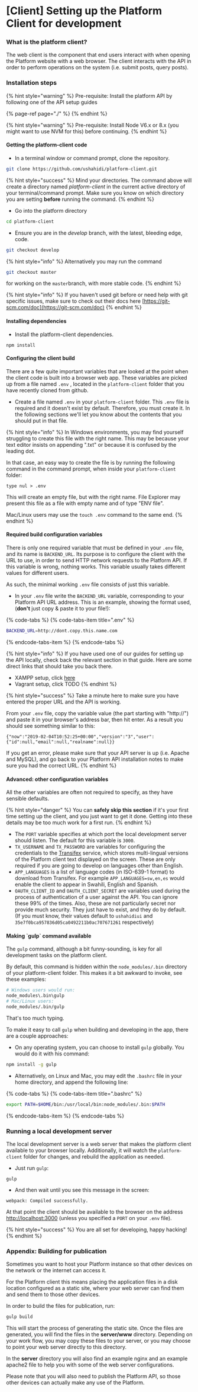 # \[Client\] Setting up the Platform Client for development

### What is the platform client?

The web client is the component that end users interact with when opening the Platform website with a web browser. The client interacts with the API in order to perform operations on the system \(i.e. submit posts, query posts\).

### Installation steps

{% hint style="warning" %}
Pre-requisite: Install the platform API by following one of the API setup guides 

{% page-ref page="./" %}
{% endhint %}

{% hint style="warning" %}
Pre-requisite: Install Node V6.x or 8.x \(you might want to use NVM for this\) before continuing.
{% endhint %}

#### **Getting the platform-client code**

* In a terminal window or command prompt, clone the repository.

```bash
git clone https://github.com/ushahidi/platform-client.git
```

{% hint style="success" %}
Mind your directories. The command above will create a directory named _platform-client_ in the current active directory of your terminal/command prompt. Make sure you know on which directory you are setting **before** running the command. 
{% endhint %}

* Go into the platform directory

```bash
cd platform-client
```

* Ensure you are in the _develop_ branch, with the latest, bleeding edge, code.

```bash
git checkout develop
```

{% hint style="info" %}
Alternatively you may run the command

```bash
git checkout master
```

for working on the `master`branch, with more stable code.
{% endhint %}

{% hint style="info" %}
If you haven't used git before or need help with git specific issues, make sure to check out their docs here [https://git-scm.com/doc](https://git-scm.com/doc)
{% endhint %}

#### Installing dependencies

* Install the platform-client dependencies.

```text
npm install
```

#### Configuring the client build

There are a few quite important variables that are looked at the point when the client code is built into a browser web app. These variables are picked up from a file named `.env` , located in the `platform-client` folder that you have recently cloned from github.

* Create a file named `.env` in your `platform-client` folder.  This `.env` file is required and it doesn't exist by default. Therefore, you must create it. In the following sections we'll let you know about the contents that you should put in that file.

{% hint style="info" %}
In Windows environments, you may find yourself struggling to create this file with the right name. This may be because your text editor insists on appending ".txt" or because it is confused by the leading dot.

In that case, an easy way to create the file is by running the following command in the command prompt, when inside your `platform-client` folder:

```text
type nul > .env
```

This will create an empty file, but with the right name. File Explorer may present this file as a file with empty name and of type "ENV file".

Mac/Linux users may use the `touch .env` command to the same end.
{% endhint %}

#### Required build configuration variables

There is only one required variable that must be defined in your `.env` file, and its name is `BACKEND_URL`. Its purpose is to configure the client with the URL to use, in order to send HTTP network requests to the Platform API. If this variable is wrong, nothing works. This variable usually takes different values for different users.

As such, the minimal working `.env` file consists of just this variable.

* In your `.env` file write the `BACKEND_URL` variable, corresponding to your Platform API URL address. This is an example, showing the format used, \(**don't** just copy & paste it to your file!\):

{% code-tabs %}
{% code-tabs-item title=".env" %}
```bash
BACKEND_URL=http://dont.copy.this.name.com
```
{% endcode-tabs-item %}
{% endcode-tabs %}

{% hint style="info" %}
If you have used one of our guides for setting up the API locally, check back the relevant section in that guide. Here are some direct links that should take you back there.

* XAMPP setup, click [here](xampp.md#installation)
* Vagrant setup, click TODO
{% endhint %}

{% hint style="success" %}
Take a minute here to make sure you have entered the proper URL and the API is working.

From your `.env` file, copy the variable value \(the part starting with "http://"\) and paste it in your browser's address bar, then hit enter. As a result you should see something similar to this:

```text
{"now":"2019-02-04T10:52:25+00:00","version":"3","user":{"id":null,"email":null,"realname":null}}
```

If you get an error, please make sure that your API server is up \(i.e. Apache and MySQL\), and go back to your Platform API installation notes to make sure you had the correct URL. 
{% endhint %}

#### Advanced: other configuration variables

All the other variables are often not required to specify, as they have sensible defaults.

{% hint style="danger" %}
You can **safely skip this section** if it's your first time setting up the client, and you just want to get it done. Getting into these details may be too much work for a first run.
{% endhint %}

* The `PORT` variable specifies at which port the local development server should listen. The default for this variable is `3000`.
* `TX_USERNAME` and `TX_PASSWORD`  are variables for configuring the credentials to the [Transifex](https://www.transifex.com/) service, which stores multi-lingual versions of the Platform client text displayed on the screen. These are only required if you are going to develop on languages other than English.
* `APP_LANGUAGES` is a list of language codes \(in ISO-639-1 format\) to download from Transifex. For example `APP_LANGUAGES=sw,en,es` would enable the client to appear in Swahili, English and Spanish.
* `OAUTH_CLIENT_ID` and `OAUTH_CLIENT_SECRET` are variables used during the process of authentication of a user against the API. You can ignore these 99% of the times. Also, these are not particularly secret nor provide much security. They just have to exist, and they do by default. \(If  you must know, their values default to `ushahidiui` and `35e7f0bca957836d05ca0492211b0ac707671261` respectively\)

#### Making \`gulp\` command available

The `gulp` command, although a bit funny-sounding, is key for all development tasks on the platform client.

By default, this command is hidden within the `node_modules/.bin` directory of your platform-client folder. This makes it a bit awkward to invoke, see these examples:

```bash
# Windows users would run:
node_modules\.bin\gulp
# Mac/Linux users:
node_modules/.bin/gulp
```

That's too much typing.

To make it easy to call `gulp` when building and developing in the app, there are a couple approaches:

* On any operating system, you can choose to install `gulp` globally. You would do it with his command:

```bash
npm install -g gulp
```

* Alternatively, on Linux and Mac, you may edit the `.bashrc` file in your home directory, and append the following line:

{% code-tabs %}
{% code-tabs-item title=".bashrc" %}
```bash
export PATH=$HOME/bin:/usr/local/bin:node_modules/.bin:$PATH
```
{% endcode-tabs-item %}
{% endcode-tabs %}

### Running a local development server

The local development server is a web server that makes the platform client available to your browser locally. Additionally, it will watch the `platform-client` folder for changes, and rebuild the application as needed.

* Just run `gulp`:

```text
gulp
```

* And then wait until you see this message in the screen:

```text
webpack: Compiled successfully.
```

At that point the client should be available to the browser on the address [http://localhost:3000](http://localhost:3000) \(unless you specified a `PORT` on your `.env` file\).

{% hint style="success" %}
You are all set for developing, happy hacking!
{% endhint %}

### Appendix: Building for publication

Sometimes you want to host your Platform instance so that other devices on the network or the internet can access it.

For the Platform client this means placing the application files in a disk location configured as a static site, where your web server can find them and send them to those other devices. 

In order to build the files for publication, run:

```bash
gulp build
```

This will start the process of generating the static site. Once the files are generated, you will find the files in the **server/www** directory. Depending on your work flow, you may copy these files to your server, or you may choose to point your web server directly to this directory.

In the **server** directory you will also find an example nginx and an example apache2 file to help you with some of the web server configurations.

Please note that you will also need to publish the Platform API, so those other devices can actually make any use of the Platform.





